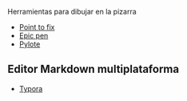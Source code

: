 Herramientas para dibujar en la pizarra
- [Point to fix](http://www.pointofix.de/download.php)
- [Epic pen](https://epic-pen.com/)
- [Pylote](http://pascal.peter.free.fr/pylote-en.html)

## Editor Markdown multiplataforma
- [Typora](https://typora.io/)
